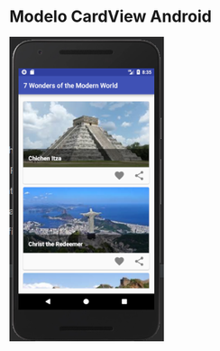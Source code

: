 # Modelo CardView Android

![alt text](https://github.com/ClaytonAndrade/CardView_Android/blob/master/app/src/main/res/drawable/tela.jpg)
